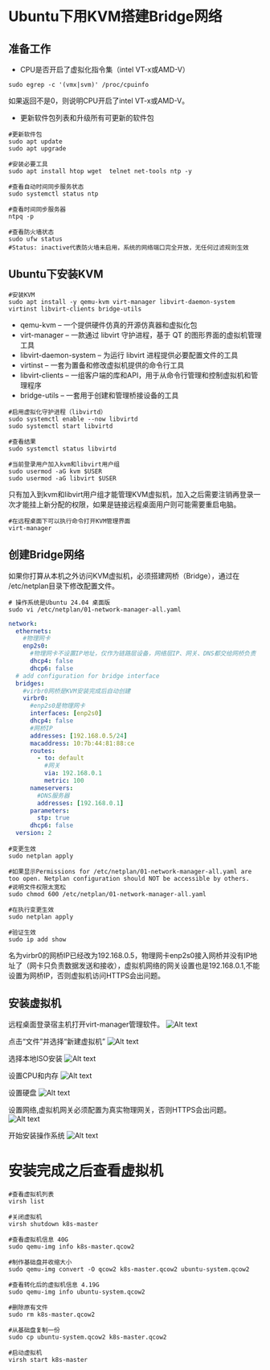 # Ubuntu下用KVM搭建Bridge网络

## 准备工作

* CPU是否开启了虚拟化指令集（intel VT-x或AMD-V）

````shell
sudo egrep -c '(vmx|svm)' /proc/cpuinfo
````
如果返回不是0，则说明CPU开启了intel VT-x或AMD-V。

* 更新软件包列表和升级所有可更新的软件包

````shell
#更新软件包
sudo apt update
sudo apt upgrade

#安装必要工具
sudo apt install htop wget  telnet net-tools ntp -y

#查看自动时间同步服务状态
sudo systemctl status ntp

#查看时间同步服务器
ntpq -p

#查看防火墙状态
sudo ufw status
#Status: inactive代表防火墙未启用，系统的网络端口完全开放，无任何过滤规则生效
````
## Ubuntu下安装KVM

````shell
#安装KVM
sudo apt install -y qemu-kvm virt-manager libvirt-daemon-system virtinst libvirt-clients bridge-utils
````

* qemu-kvm – 一个提供硬件仿真的开源仿真器和虚拟化包
* virt-manager – 一款通过 libvirt 守护进程，基于 QT 的图形界面的虚拟机管理工具
* libvirt-daemon-system – 为运行 libvirt 进程提供必要配置文件的工具
* virtinst – 一套为置备和修改虚拟机提供的命令行工具
* libvirt-clients – 一组客户端的库和API，用于从命令行管理和控制虚拟机和管理程序
* bridge-utils – 一套用于创建和管理桥接设备的工具

````shell
#启用虚拟化守护进程（libvirtd）
sudo systemctl enable --now libvirtd
sudo systemctl start libvirtd

#查看结果
sudo systemctl status libvirtd
````

````shell
#当前登录用户加入kvm和libvirt用户组
sudo usermod -aG kvm $USER
sudo usermod -aG libvirt $USER
````
只有加入到kvm和libvirt用户组才能管理KVM虚拟机，加入之后需要注销再登录一次才能挂上新分配的权限，如果是链接远程桌面用户则可能需要重启电脑。

````shell
#在远程桌面下可以执行命令打开KVM管理界面
virt-manager
````

## 创建Bridge网络

如果你打算从本机之外访问KVM虚拟机，必须搭建网桥（Bridge），通过在 /etc/netplan目录下修改配置文件。

````shell
# 操作系统是Ubuntu 24.04 桌面版
sudo vi /etc/netplan/01-network-manager-all.yaml
````

````yaml
network:
  ethernets:
    #物理网卡
    enp2s0:
      #物理网卡不设置IP地址，仅作为链路层设备，网络层IP、网关、DNS都交给网桥负责
      dhcp4: false
      dhcp6: false
  # add configuration for bridge interface
  bridges:
    #virbr0网桥是KVM安装完成后自动创建
    virbr0:
      #enp2s0是物理网卡
      interfaces: [enp2s0]
      dhcp4: false
      #网桥IP
      addresses: [192.168.0.5/24]
      macaddress: 10:7b:44:81:88:ce
      routes:
        - to: default
          #网关
          via: 192.168.0.1
          metric: 100
      nameservers:
        #DNS服务器
        addresses: [192.168.0.1]
      parameters:
        stp: true
      dhcp6: false
  version: 2
````

````shell
#变更生效
sudo netplan apply

#如果显示Permissions for /etc/netplan/01-network-manager-all.yaml are too open. Netplan configuration should NOT be accessible by others.
#说明文件权限太宽松
sudo chmod 600 /etc/netplan/01-network-manager-all.yaml

#在执行变更生效
sudo netplan apply

#验证生效
sudo ip add show
````
名为virbr0的网桥IP已经改为192.168.0.5，物理网卡enp2s0接入网桥并没有IP地址了（网卡只负责数据发送和接收），虚拟机网络的网关设置也是192.168.0.1,不能设置为网桥IP，否则虚拟机访问HTTPS会出问题。

## 安装虚拟机

远程桌面登录宿主机打开virt-manager管理软件。
![Alt text](http://static.bluersw.com/images/Kvm/U-KVM-B-01.png)

点击“文件”并选择“新建虚拟机”
![Alt text](http://static.bluersw.com/images/Kvm/U-KVM-B-02.png)

选择本地ISO安装
![Alt text](http://static.bluersw.com/images/Kvm/U-KVM-B-03.png)

设置CPU和内存
![Alt text](http://static.bluersw.com/images/Kvm/U-KVM-B-04.png)

设置硬盘
![Alt text](http://static.bluersw.com/images/Kvm/U-KVM-B-05.png)

设置网络,虚拟机网关必须配置为真实物理网关，否则HTTPS会出问题。
![Alt text](http://static.bluersw.com/images/Kvm/U-KVM-B-06.png)

开始安装操作系统
![Alt text](http://static.bluersw.com/images/Kvm/U-KVM-B-07.png)

# 安装完成之后查看虚拟机

````shell
#查看虚拟机列表
virsh list

#关闭虚拟机
virsh shutdown k8s-master

#查看虚拟机信息 40G
sudo qemu-img info k8s-master.qcow2

#制作基础盘并收缩大小
sudo qemu-img convert -O qcow2 k8s-master.qcow2 ubuntu-system.qcow2

#查看转化后的虚拟机信息 4.19G
sudo qemu-img info ubuntu-system.qcow2

#删除原有文件
sudo rm k8s-master.qcow2

#从基础盘复制一份
sudo cp ubuntu-system.qcow2 k8s-master.qcow2

#启动虚拟机
virsh start k8s-master
````

